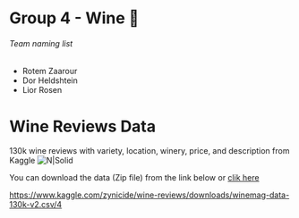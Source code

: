 # Group 4 - Wine 🍷

###### Team naming list

- Rotem Zaarour
- Dor Heldshtein
- Lior Rosen


# Wine Reviews Data
130k wine reviews with variety, location, winery, price, and description from Kaggle
![N|Solid](https://www.kaggle.com/static/images/site-logo.png)

You can download the data (Zip file) from the link below or [clik here](https://www.kaggle.com/zynicide/wine-reviews/downloads/winemag-data-130k-v2.csv/4)

https://www.kaggle.com/zynicide/wine-reviews/downloads/winemag-data-130k-v2.csv/4
